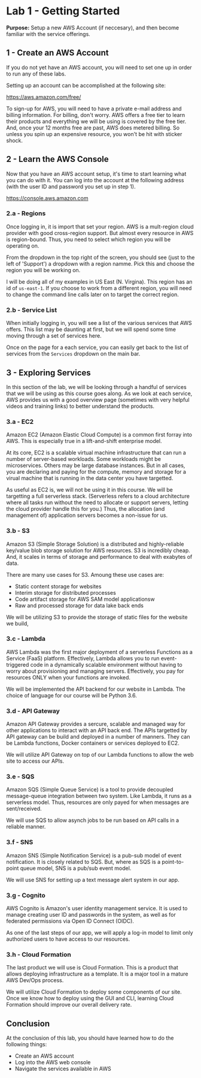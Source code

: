 # Lab 1 - Getting Started

**Purpose:** Setup a new AWS Account (if neccesary), and then become familiar with the service offerings.

## 1 - Create an AWS Account

If you do not yet have an AWS account, you will need to set one up in order to run any of these labs.  

Setting up an account can be accomplished at the following site:

https://aws.amazon.com/free/

To sign-up for AWS, you will need to have a private e-mail address and billing information.  For billing, don't worry.  AWS offers a free tier to learn their products and everything we will be using is covered by the free tier.  And, once your 12 months free are past, AWS does metered billing.  So unless you spin up an expensive resource, you won't be hit with sticker shock.

## 2 - Learn the AWS Console

Now that you have an AWS account setup, it's time to start learning what you can do with it.  You can log into the account at the following address (with the user ID and password you set up in step 1).  

https://console.aws.amazon.com

### 2.a - Regions

Once logging in, it is import that set your region.  AWS is a mult-region cloud provider with good cross-region support.  But almost every resource in AWS is region-bound.  Thus, you need to select which region you will be operating on.

From the dropdown in the top right of the screen, you should see (just to the left of 'Support') a dropdown with a region namme.  Pick this and choose the region you will be working on.

I will be doing all of my examples in US East (N. Virgina).  This region has an id of `us-east-1`.  If you choose to work from a different region, you will need to change the command line calls later on to target the correct region.

### 2.b - Service List

When initially logging in, you will see a list of the various services that AWS offers.  This list may be daunting at first, but we will spend some time moving through a set of services here.  

Once on the page for a each service, you can easily get back to the list of services from the `Services` dropdown on the main bar.

## 3 - Exploring Services

In this section of the lab, we will be looking through a handful of services that we will be using as this course goes along.  As we look at each service, AWS provides us with a good overview page (sometimes with very helpful videos and training links) to better understand the products.

### 3.a - EC2

Amazon EC2 (Amazon Elastic Cloud Compute) is a common first forray into AWS.  This is especially true in a lift-and-shift enterprise model.  

At its core, EC2 is a scalable virtual machine infrastructure that can run a number of server-based workloads.  Some workloads might be microservices.  Others may be large database instances.  But in all cases, you are declaring and paying for the compute, memory and storage for a virual machine that is running in the data center you have targetted.

As useful as EC2 is, we will not be using it in this course.  We will be targetting a full serverless stack.  (Serverless refers to a cloud architecture where all tasks run without the need to allocate or support servers, letting the cloud provider handle this for you.)  Thus, the allocation (and management of) application servers becomes a non-issue for us.

### 3.b - S3

Amazon S3 (Simple Storage Solution) is a distributed and highly-reliable key/value blob storage solution for AWS resources.  S3 is incredibly cheap.  And, it scales in terms of storage and performance to deal with exabytes of data.

There are many use cases for S3.  Amoung these use cases are:

* Static content storage for websites
* Interim storage for distributed processes
* Code artifact storage for AWS SAM model applicationsw
* Raw and processed storage for data lake back ends

We will be utilizing S3 to provide the storage of static files for the website we build,

### 3.c - Lambda

AWS Lambda was the first major deployment of a serverless Functions as a Service (FaaS) platform.  Effectively, Lambda allows you to run event-triggered code in a dynamically scalable environment without having to worry about provisioning and managing servers.  Effectively, you pay for resources ONLY when your functions are invoked.

We will be implemented the API backend for our website in Lambda.  The choice of language for our course will be Python 3.6.

### 3.d - API Gateway

Amazon API Gateway provides a sercure, scalable and managed way for other applications to interact with an API back end.  The APIs targetted by API gateway can be build and deployed in a number of manners.  They can be Lambda functions, Docker containers or services deployed to EC2.  

We will utilize API Gateway on top of our Lambda functions to allow the web site to access our APIs.

### 3.e - SQS

Amazon SQS (Simple Queue Service) is a tool to provide decoupled message-queue integration between two system.  Like Lambda, it runs as a serverless model.  Thus, resources are only payed for when messages are sent/received.

We will use SQS to allow asynch jobs to be run based on API calls in a reliable manner.

### 3.f - SNS

Amazon SNS (Simple Notification Service) is a pub-sub model of event notification.  It is closely related to SQS.  But, where as SQS is a point-to-point queue model, SNS is a pub/sub event model.

We will use SNS for setting up a text message alert system in our app.

### 3.g - Cognito

AWS Cognito is Amazon's user identity management service.  It is used to manage creating user ID and passwords in the system, as well as for federated permissions via Open ID Connect (OIDC).

As one of the last steps of our app, we will apply a log-in model to limit only authorized users to have access to our resources.

### 3.h - Cloud Formation

The last product we will use is Cloud Formation.  This is a product that allows deploying infrastructure as a template.  It is a major tool in a mature AWS Dev/Ops process.  

We will utilize Cloud Formation to deploy some components of our site.  Once we know how to deploy using the GUI and CLI, learning Cloud Formation should improve our overall delivery rate.

## Conclusion

At the conclusion of this lab, you should have learned how to do the following things:

* Create an AWS account
* Log into the AWS web console
* Navigate the services available in AWS
